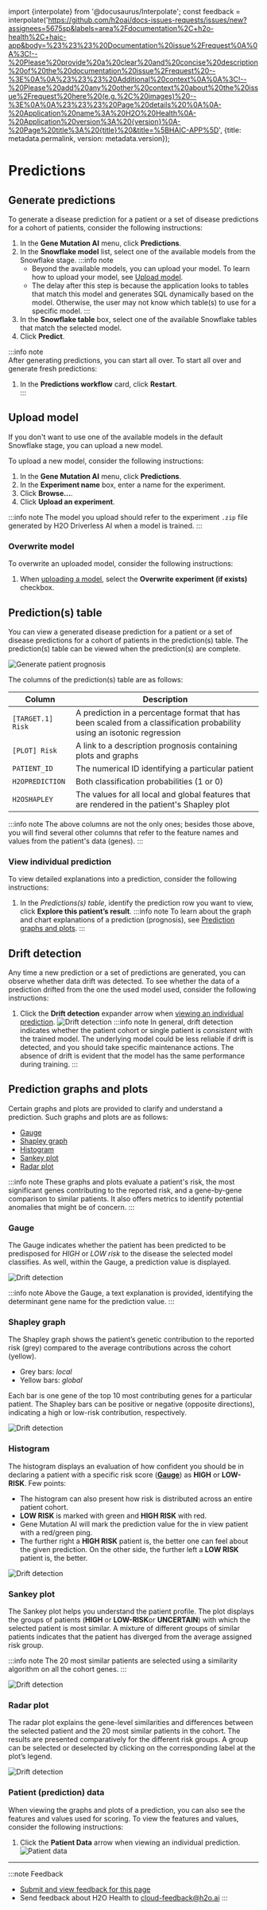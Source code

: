 import {interpolate} from '@docusaurus/Interpolate';
const feedback = interpolate('https://github.com/h2oai/docs-issues-requests/issues/new?assignees=5675sp&labels=area%2Fdocumentation%2C+h2o-health%2C+haic-app&body=%23%23%23%20Documentation%20issue%2Frequest%0A%0A%3C!--%20Please%20provide%20a%20clear%20and%20concise%20description%20of%20the%20documentation%20issue%2Frequest%20--%3E%0A%0A%23%23%23%20Additional%20context%0A%0A%3C!--%20Please%20add%20any%20other%20context%20about%20the%20issue%2Frequest%20here%20(e.g.%2C%20images)%20--%3E%0A%0A%23%23%23%20Page%20details%20%0A%0A-%20Application%20name%3A%20H2O%20Health%0A-%20Application%20version%3A%20{version}%0A-%20Page%20title%3A%20{title}%20&title=%5BHAIC-APP%5D', {title: metadata.permalink, version: metadata.version});

# Predictions

## Generate predictions 

To generate a disease prediction for a patient or a set of disease predictions for a cohort of patients, consider the following instructions: 

1. In the **Gene Mutation AI** menu, click **Predictions**. 
2. In the **Snowflake model** list, select one of the available models from the Snowflake stage.
    :::info note 
      - Beyond the available models, you can upload your model. To learn how to upload your model, see [Upload model](#upload-model). 
      - The delay after this step is because the application looks to tables that match this model and generates SQL dynamically based on the model. Otherwise, the user may not know which table(s) to use for a specific model.
    :::
3. In the **Snowflake table** box, select one of the available Snowflake tables that match the selected model.
4. Click **Predict**.

:::info note  
  After generating predictions, you can start all over. To start all over and generate fresh predictions:
    
  1. In the **Predictions workflow** card, click **Restart**.  
:::

## Upload model 

If you don't want to use one of the available models in the default Snowflake stage, you can upload a new model.

To upload a new model, consider the following instructions:

1. In the **Gene Mutation AI** menu, click **Predictions**.
2. In the **Experiment name** box, enter a name for the experiment. 
3. Click **Browse...**.
4. Click **Upload an experiment**.

:::info note 
  The model you upload should refer to the experiment `.zip` file generated by H2O Driverless AI when a model is trained. 
:::

### Overwrite model 

To overwrite an uploaded model, consider the following instructions: 

1. When [uploading a model](#upload-model), select the **Overwrite experiment (if exists)** checkbox.

## Prediction(s) table 

You can view a generated disease prediction for a patient or a set of disease predictions for a cohort of patients in the prediction(s) table. The prediction(s) table can be viewed when the prediction(s) are complete. 

![Generate patient prognosis](predictions_workflow.png)

The columns of the prediction(s) table are as follows: 

<center>

| Column     | Description                          |
| ----------- | ------------------------------------ |
| `[TARGET.1] Risk`      | A prediction in a percentage format that has been scaled from a classification probability using an isotonic regression    |
| `[PLOT] Risk`     |  A link to a description prognosis containing plots and graphs |
| `PATIENT_ID`    |   The numerical ID identifying a particular patient  |
| `H2OPREDICTION`      |  Both classification probabilities (1 or 0)     |
| `H2OSHAPLEY`      |  The values for all local and global features that are rendered in the patient's Shapley plot  |

</center>

:::info note
  The above columns are not the only ones; besides those above, you will find several other columns that refer to the feature names and values from the patient's data (genes). 
:::

### View individual prediction

To view detailed explanations into a prediction, consider the following instructions: 

1. In the *Predictions(s) table*, identify the prediction row you want to view, click **Explore this patient’s result**.
    :::info note
    To learn about the graph and chart explanations of a prediction (prognosis), see [Prediction graphs and plots](#prediction-graphs-and-plots).
    :::

## Drift detection 

Any time a new prediction or a set of predictions are generated, you can observe whether data drift was detected. To see whether the data of a prediction drifted from the one the used model used, consider the following instructions: 

1. Click the **Drift detection** expander arrow when [viewing an individual prediction](#view-individual-prediction).
    ![Drift detection](predictions_for_patient.png)
    :::info note
      In general, drift detection indicates whether the patient cohort or single patient is *consistent* with the trained model. The underlying model could be less reliable if drift is detected, and you should take specific maintenance actions. The absence of drift is evident that the model has the same performance during training. 
    :::

## Prediction graphs and plots 

Certain graphs and plots are provided to clarify and understand a prediction. Such graphs and plots are as follows: 

- [Gauge](#gauge)
- [Shapley graph](#shapley-graph)
- [Histogram](#histogram)
- [Sankey plot](#sankey-plot)
- [Radar plot](#radar-plot)

:::info note
  These graphs and plots evaluate a patient's risk, the most significant genes contributing to the reported risk, and a gene-by-gene comparison to similar patients. It also offers metrics to identify potential anomalies that might be of concern.
:::
### Gauge 

The Gauge indicates whether the patient has been predicted to be predisposed for *HIGH* or *LOW* *risk* to the disease the selected model classifies. As well, within the Gauge, a prediction value is displayed. 

![Drift detection](gauge.png#center)

:::info note
  Above the Gauge, a text explanation is provided, identifying the determinant gene name for the prediction value. 
:::
### Shapley graph

The Shapley graph shows the patient’s genetic contribution to the reported risk (grey) compared to the average contributions across the cohort (yellow). 

- Grey bars: *local*
- Yellow bars: *global*

Each bar is one gene of the top 10 most contributing genes for a particular patient. The Shapley bars can be positive or negative (opposite directions), indicating a high or low-risk contribution, respectively.

![Drift detection](shapley-graph.png)

### Histogram

The histogram displays an evaluation of how confident you should be in declaring a patient with a specific risk score (**[Gauge](#gauge)**) as **HIGH** or **LOW-RISK**. Few points: 

- The histogram can also present how risk is distributed across an entire patient cohort.
- **LOW RISK** is marked with green and **HIGH RISK** with red.
- Gene Mutation AI will mark the prediction value for the in view patient with a red/green ping. 
- The further right a **HIGH RISK** patient is, the better one can feel about the given prediction. On the other side, the further left a **LOW RISK** patient is, the better.

![Drift detection](histogram.png)

### Sankey plot 

The Sankey plot helps you understand the patient profile. The plot displays the groups of patients (**HIGH** or **LOW-RISK**or **UNCERTAIN**) with which the selected patient is most similar. A mixture of different groups of similar patients indicates that the patient has diverged from the average assigned risk group. 

:::info note
  The 20 most similar patients are selected using a similarity algorithm on all the cohort genes.
:::

![Drift detection](sankey-plot.png)

### Radar plot 

The radar plot explains the gene-level similarities and differences between the selected patient and the 20 most similar patients in the cohort. The results are presented comparatively for the different risk groups. A group can be selected or deselected by clicking on the corresponding label at the plot’s legend.

![Drift detection](radar-plot.png)

### Patient (prediction) data

When viewing the graphs and plots of a prediction, you can also see the features and values used for scoring. To view the features and values, consider the following instructions: 

1. Click the **Patient Data**  arrow when viewing an individual prediction.
    ![Patient data](patient_data.png)


***
:::note Feedback
  - <a href={feedback}>Submit and view feedback for this page</a>
  - Send feedback about H2O Health to <cloud-feedback@h2o.ai>
:::